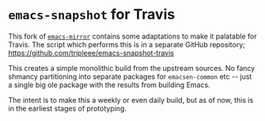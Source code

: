 # `emacs-snapshot` for Travis

This fork of [`emacs-mirror`](https://github.com/emacs-mirror/emacs)
contains some adaptations to make it palatable for Travis.
The script which performs this is in a separate GitHub repository;
https://github.com/tripleee/emacs-snapshot-travis

This creates a simple monolithic build from the upstream sources.
No fancy shmancy partitioning into separate packages for `emacsen-common`
etc -- just a single big ole package with the results from building Emacs.

<!-- # Not true right now
In order to make this more palatable for Travis, any reference to
the six characters s-e-t-u-i-d are blotted out by simple lexical
substitution in this fork.

This makes for some amusing diffs, but it gets old pretty fast.
-->

The intent is to make this a weekly or even daily build, but as of now,
this is in the earliest stages of prototyping.
